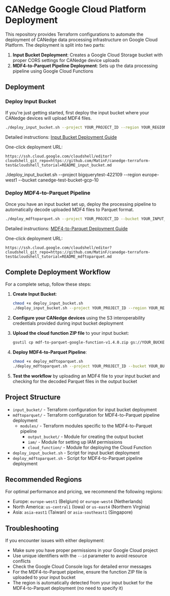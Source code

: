 # CANedge Google Cloud Platform Deployment

This repository provides Terraform configurations to automate the deployment of CANedge data processing infrastructure on Google Cloud Platform. The deployment is split into two parts:

1. **Input Bucket Deployment**: Creates a Google Cloud Storage bucket with proper CORS settings for CANedge device uploads
2. **MDF4-to-Parquet Pipeline Deployment**: Sets up the data processing pipeline using Google Cloud Functions

## Deployment

### Deploy Input Bucket

If you're just getting started, first deploy the input bucket where your CANedge devices will upload MDF4 files.

```bash
./deploy_input_bucket.sh --project YOUR_PROJECT_ID --region YOUR_REGION --bucket YOUR_BUCKET_NAME
```

Detailed instructions: [Input Bucket Deployment Guide](README_input_bucket.md)

One-click deployment URL:
```
https://ssh.cloud.google.com/cloudshell/editor?cloudshell_git_repo=https://github.com/MatinF/canedge-terraform-test&cloudshell_tutorial=README_input_bucket.md
```

./deploy_input_bucket.sh --project bigquerytest-422109 --region europe-west1 --bucket canedge-test-bucket-gcp-10

### Deploy MDF4-to-Parquet Pipeline

Once you have an input bucket set up, deploy the processing pipeline to automatically decode uploaded MDF4 files to Parquet format.

```bash
./deploy_mdftoparquet.sh --project YOUR_PROJECT_ID --bucket YOUR_INPUT_BUCKET_NAME --id YOUR_UNIQUE_ID
```

Detailed instructions: [MDF4-to-Parquet Deployment Guide](README_mdftoparquet.md)

One-click deployment URL:
```
https://ssh.cloud.google.com/cloudshell/editor?cloudshell_git_repo=https://github.com/MatinF/canedge-terraform-test&cloudshell_tutorial=README_mdftoparquet.md
```

## Complete Deployment Workflow

For a complete setup, follow these steps:

1. **Create Input Bucket**:
   ```bash
   chmod +x deploy_input_bucket.sh
   ./deploy_input_bucket.sh --project YOUR_PROJECT_ID --region YOUR_REGION --bucket YOUR_BUCKET_NAME
   ```

2. **Configure your CANedge devices** using the S3 interoperability credentials provided during input bucket deployment

3. **Upload the cloud function ZIP file** to your input bucket:
   ```bash
   gsutil cp mdf-to-parquet-google-function-v1.4.0.zip gs://YOUR_BUCKET_NAME/
   ```

4. **Deploy MDF4-to-Parquet Pipeline**:
   ```bash
   chmod +x deploy_mdftoparquet.sh
   ./deploy_mdftoparquet.sh --project YOUR_PROJECT_ID --bucket YOUR_BUCKET_NAME --id YOUR_UNIQUE_ID
   ```

5. **Test the workflow** by uploading an MDF4 file to your input bucket and checking for the decoded Parquet files in the output bucket

## Project Structure

- `input_bucket/` - Terraform configuration for input bucket deployment
- `mdftoparquet/` - Terraform configuration for MDF4-to-Parquet pipeline deployment
  - `modules/` - Terraform modules specific to the MDF4-to-Parquet pipeline
    - `output_bucket/` - Module for creating the output bucket
    - `iam/` - Module for setting up IAM permissions
    - `cloud_function/` - Module for deploying the Cloud Function
- `deploy_input_bucket.sh` - Script for input bucket deployment
- `deploy_mdftoparquet.sh` - Script for MDF4-to-Parquet pipeline deployment

## Recommended Regions

For optimal performance and pricing, we recommend the following regions:
- Europe: `europe-west1` (Belgium) or `europe-west4` (Netherlands)
- North America: `us-central1` (Iowa) or `us-east4` (Northern Virginia)
- Asia: `asia-east1` (Taiwan) or `asia-southeast1` (Singapore)

## Troubleshooting

If you encounter issues with either deployment:

- Make sure you have proper permissions in your Google Cloud project
- Use unique identifiers with the `--id` parameter to avoid resource conflicts
- Check the Google Cloud Console logs for detailed error messages
- For the MDF4-to-Parquet pipeline, ensure the function ZIP file is uploaded to your input bucket
- The region is automatically detected from your input bucket for the MDF4-to-Parquet deployment (no need to specify it)
